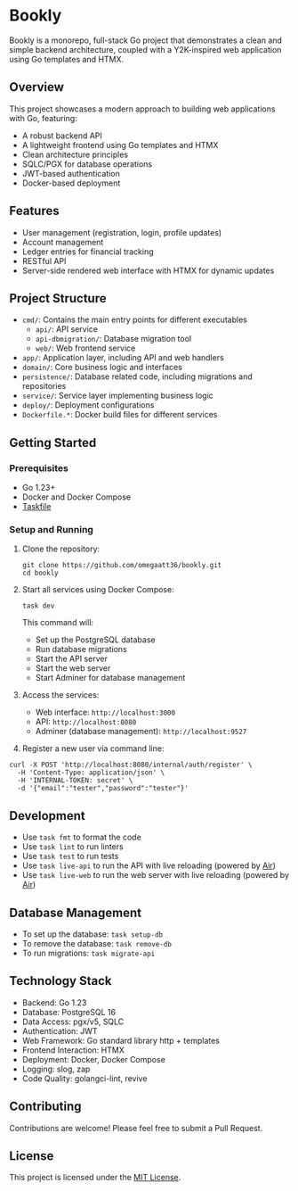 # Bookly

Bookly is a monorepo, full-stack Go project that demonstrates a clean and simple backend architecture, coupled with a Y2K-inspired web application using Go templates and HTMX.

## Overview

This project showcases a modern approach to building web applications with Go, featuring:

- A robust backend API
- A lightweight frontend using Go templates and HTMX
- Clean architecture principles
- SQLC/PGX for database operations
- JWT-based authentication
- Docker-based deployment

## Features

- User management (registration, login, profile updates)
- Account management
- Ledger entries for financial tracking
- RESTful API
- Server-side rendered web interface with HTMX for dynamic updates

## Project Structure

- `cmd/`: Contains the main entry points for different executables
  - `api/`: API service
  - `api-dbmigration/`: Database migration tool
  - `web/`: Web frontend service
- `app/`: Application layer, including API and web handlers
- `domain/`: Core business logic and interfaces
- `persistence/`: Database related code, including migrations and repositories
- `service/`: Service layer implementing business logic
- `deploy/`: Deployment configurations
- `Dockerfile.*`: Docker build files for different services

## Getting Started

### Prerequisites

- Go 1.23+
- Docker and Docker Compose
- [Taskfile](https://taskfile.dev/)

### Setup and Running

1. Clone the repository:
   ```
   git clone https://github.com/omegaatt36/bookly.git
   cd bookly
   ```

2. Start all services using Docker Compose:
   ```
   task dev
   ```

   This command will:
   - Set up the PostgreSQL database
   - Run database migrations
   - Start the API server
   - Start the web server
   - Start Adminer for database management

3. Access the services:
   - Web interface: `http://localhost:3000`
   - API: `http://localhost:8080`
   - Adminer (database management): `http://localhost:9527`

4. Register a new user via command line:
  ```shell
  curl -X POST 'http://localhost:8080/internal/auth/register' \
    -H 'Content-Type: application/json' \
    -H 'INTERNAL-TOKEN: secret' \
    -d '{"email":"tester","password":"tester"}'
  ```

## Development

- Use `task fmt` to format the code
- Use `task lint` to run linters
- Use `task test` to run tests
- Use `task live-api` to run the API with live reloading (powered by [Air](https://github.com/air-verse/air))
- Use `task live-web` to run the web server with live reloading (powered by [Air](https://github.com/air-verse/air))

## Database Management

- To set up the database: `task setup-db`
- To remove the database: `task remove-db`
- To run migrations: `task migrate-api`

## Technology Stack

- Backend: Go 1.23
- Database: PostgreSQL 16
- Data Access: pgx/v5, SQLC
- Authentication: JWT
- Web Framework: Go standard library http + templates
- Frontend Interaction: HTMX
- Deployment: Docker, Docker Compose
- Logging: slog, zap
- Code Quality: golangci-lint, revive

## Contributing

Contributions are welcome! Please feel free to submit a Pull Request.

## License

This project is licensed under the [MIT License](LICENSE).